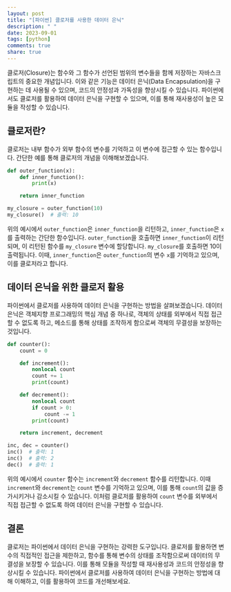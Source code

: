 ```yaml
---
layout: post
title: "[파이썬] 클로저를 사용한 데이터 은닉"
description: " "
date: 2023-09-01
tags: [python]
comments: true
share: true
---
```


클로저(Closure)는 함수와 그 함수가 선언된 범위의 변수들을 함께 저장하는 자바스크립트의 중요한 개념입니다. 이와 같은 기능은 데이터 은닉(Data Encapsulation)을 구현하는 데 사용될 수 있으며, 코드의 안정성과 가독성을 향상시킬 수 있습니다. 파이썬에서도 클로저를 활용하여 데이터 은닉을 구현할 수 있으며, 이를 통해 재사용성이 높은 모듈을 작성할 수 있습니다.

## 클로저란?

클로저는 내부 함수가 외부 함수의 변수를 기억하고 이 변수에 접근할 수 있는 함수입니다. 간단한 예를 통해 클로저의 개념을 이해해보겠습니다.

```python
def outer_function(x):
    def inner_function():
        print(x)

    return inner_function

my_closure = outer_function(10)
my_closure()  # 출력: 10
```

위의 예시에서 `outer_function`은 `inner_function`을 리턴하고, `inner_function`은 `x`를 출력하는 간단한 함수입니다. `outer_function`을 호출하면 `inner_function`이 리턴되며, 이 리턴된 함수를 `my_closure` 변수에 할당합니다. `my_closure`를 호출하면 10이 출력됩니다. 이때, `inner_function`은 `outer_function`의 변수 `x`를 기억하고 있으며, 이를 클로저라고 합니다.

## 데이터 은닉을 위한 클로저 활용

파이썬에서 클로저를 사용하여 데이터 은닉을 구현하는 방법을 살펴보겠습니다. 데이터 은닉은 객체지향 프로그래밍의 핵심 개념 중 하나로, 객체의 상태를 외부에서 직접 접근할 수 없도록 하고, 메소드를 통해 상태를 조작하게 함으로써 객체의 무결성을 보장하는 것입니다.

```python
def counter():
    count = 0

    def increment():
        nonlocal count
        count += 1
        print(count)

    def decrement():
        nonlocal count
        if count > 0:
            count -= 1
        print(count)

    return increment, decrement

inc, dec = counter()
inc()  # 출력: 1
inc()  # 출력: 2
dec()  # 출력: 1
```

위의 예시에서 `counter` 함수는 `increment`와 `decrement` 함수를 리턴합니다. 이때 `increment`와 `decrement`는 `count` 변수를 기억하고 있으며, 이를 통해 `count`의 값을 증가시키거나 감소시킬 수 있습니다. 이처럼 클로저를 활용하여 `count` 변수를 외부에서 직접 접근할 수 없도록 하여 데이터 은닉을 구현할 수 있습니다.

## 결론

클로저는 파이썬에서 데이터 은닉을 구현하는 강력한 도구입니다. 클로저를 활용하면 변수의 직접적인 접근을 제한하고, 함수를 통해 변수의 상태를 조작함으로써 데이터의 무결성을 보장할 수 있습니다. 이를 통해 모듈을 작성할 때 재사용성과 코드의 안정성을 향상시킬 수 있습니다. 파이썬에서 클로저를 사용하여 데이터 은닉을 구현하는 방법에 대해 이해하고, 이를 활용하여 코드를 개선해보세요.